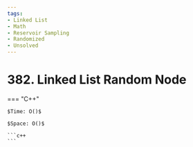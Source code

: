 ```yaml
---
tags:
- Linked List
- Math
- Reservoir Sampling
- Randomized
- Unsolved
---
```



# 382. Linked List Random Node

=== "C++"

    $Time: O()$

    $Space: O()$

    ```c++
    ```